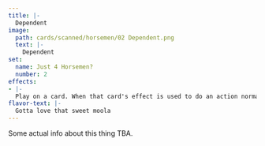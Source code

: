 ```yaml
---
title: |-
  Dependent
image: 
  path: cards/scanned/horsemen/02 Dependent.png
  text: |-
    Dependent
set:
  name: Just 4 Horsemen?
  number: 2
effects: 
- |-
  Play on a card. When that card's effect is used to do an action normally impossible, whoever played this discards one field card. (1 effect)
flavor-text: |-
  Gotta love that sweet moola
---
```

Some actual info about this thing TBA.

